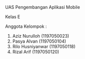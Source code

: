 UAS Pengembangan Aplikasi Mobile

Kelas E

Anggota Kelompok :
1. Aziz Nurulloh (1197050023)
2. Pasya Alvan (1197050104)
3. Rilo Husniyanwar (1197050118)
4. Rizal Arif (1197050120)
